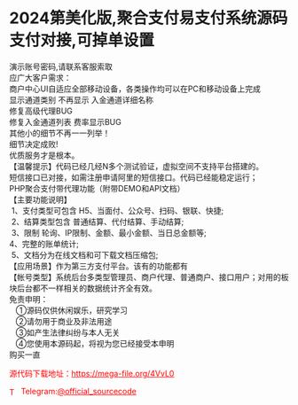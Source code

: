 # 2024第美化版,聚合支付易支付系统源码支付对接,可掉单设置

演示账号密码,请联系客服索取<br>应广大客户需求：  <br>商户中心UI自适应全部移动设备，各类操作均可以在PC和移动设备上完成<br>显示通道类别 不再显示 入金通道详细名称<br>修复高级代理BUG<br>修复入金通道列表 费率显示BUG<br>其他小的细节不再一一列举！ <br>细节决定成败!<br>优质服务才是根本。<br>【温馨提示】代码已经几经N多个测试验证，虚拟空间不支持平台搭建的。<br>短信接口已对接，如需注册申请阿里的短信接口。代码已经能稳定运行；<br>PHP聚合支付带代理功能（附带DEMO和API文档）<br>【主要功能说明】<br> 1、支付类型可包含 H5、当面付、公众号、扫码、银联、快捷;<br> 2、结算类型包含 普通结算、代付结算、手动结算;<br> 3、限制 轮询、IP限制、金额、最小金额、当日总金额等;<br>4、完整的账单统计;<br> 5、文档分为在线文档和可下载文档压缩包;<br>【应用场景】作为第三方支付平台。该有的功能都有<br>【帐号类型】系统后台多类型管理员、商户代理、普通商户、接口用户；对用的板块后台都不一样相关的数据统计齐全有效。<br>免责申明：<br>   ①源码仅供休闲娱乐，研究学习<br>   ②请勿用于商业及非法用途<br>   ③如产生法律纠纷与本人无关<br>   ④您使用本源码起，将视为您已经接受本申明<br>购买一直<br>


<p style="color: red;">源代码下载地址：<a href="https://mega-file.org/4VvL0" style="color: red;">https://mega-file.org/4VvL0</a></p><p style="color: red;"><img src="https://cdn-icons-png.flaticon.com/512/2111/2111646.png" alt="Telegram Icon" style="width: 16px; vertical-align: middle; margin-right: 5px;">Telegram:<a href="https://t.me/official_sourcecode" style="color: red;">@official_sourcecode</a></p>